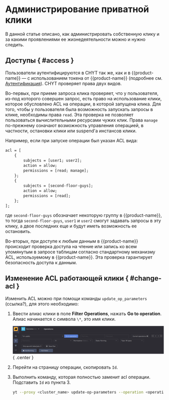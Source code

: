 # Администрирование приватной клики

В данной статье описано, как администрировать собственную клику и за какими проявлениями ее жизнедеятельности можно и нужно следить. 

## Доступы { #access }

Пользователи аутентифицируются в CHYT так же, как и в {{product-name}} — с использованием токена от {{product-name}} (подробнее см. [Аутентификация](../../../../../user-guide/storage/auth.md)). CHYT проверяет права двух видов.

Во-первых, при приеме запроса клика проверяет, что у пользователя, из-под которого совершен запрос, есть право на использование клики, которое обусловлено ACL на операции, в которой запущена клика. Для того, чтобы у пользователя была возможность запускать запросы в клике, необходимы права `read`. Эта проверка не позволяет пользоваться вычислительными ресурсами чужих клик. Права `manage` по-прежнему означают возможность управления операцией, в частности, остановки клики или suspend'а инстансов клики.

Например, если при запуске операции был указан ACL вида:

```
acl = [
    {
        subjects = [user1; user2];
        action = allow;
        permissions = [read; manage];
    };
    {
        subjects = [second-floor-guys];
        action = allow;
        permissions = [read];
    };
];
```

где `second-floor-guys` обозначает некоторую группу в {{product-name}}, то тогда `second-floor-guys`, `user1` и `user2` смогут задавать запросы в эту клику, а двое последних еще и будут иметь возможность ее остановить.

Во-вторых, при доступе к любым данным в {{product-name}} происходит проверка доступа на чтение или запись ко всем упомянутым в запросе таблицам согласно стандартному механизму ACL, используемому в {{product-name}}. Эта проверка гарантирует безопасность доступа к данным.

## Изменение ACL работающей клики { #change-acl }

Изменить ACL можно при помощи команды `update_op_parameters` (ссылка?), для этого необходимо:

1. Ввести алиас клики в поле **Filter Operations**, нажать **Go to operation**. Алиас начинается с символа `\*`, это имя клики.

   ![find_operation_by_alias](../../../../../../images/find_op_by_alias.png){ .center }

2. Перейти на страницу операции, скопировать `Id`.

3. Выполнить команду, которая полностью заменит acl операции. Подставить `Id` из пункта 3.

   ```bash
   yt --proxy <cluster_name> update-op-parameters --operation <operation_id> '{acl = [{subjects=[robot-1; robot-2; robot-3]; action=allow; permissions=[read]};{subjects=[<subject>]; action=allow; permissions=[read;manage]}]}'
   ```
